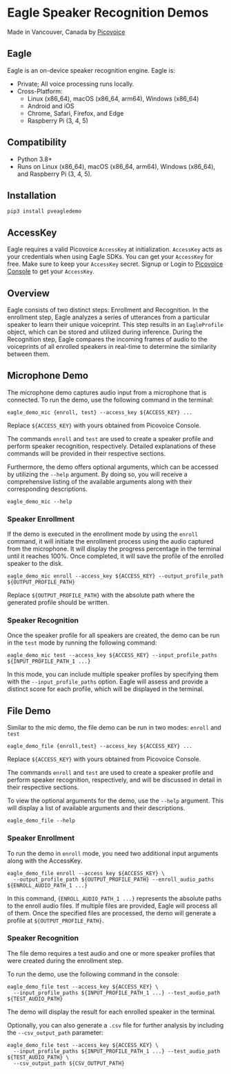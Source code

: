 # Eagle Speaker Recognition Demos

Made in Vancouver, Canada by [Picovoice](https://picovoice.ai)

## Eagle

Eagle is an on-device speaker recognition engine. Eagle is:

- Private; All voice processing runs locally.
- Cross-Platform:
    - Linux (x86_64), macOS (x86_64, arm64), Windows (x86_64)
    - Android and iOS
    - Chrome, Safari, Firefox, and Edge
    - Raspberry Pi (3, 4, 5)

## Compatibility

- Python 3.8+
- Runs on Linux (x86_64), macOS (x86_64, arm64), Windows (x86_64), and Raspberry Pi (3, 4, 5).

## Installation

```console
pip3 install pveagledemo
```

## AccessKey

Eagle requires a valid Picovoice `AccessKey` at initialization. `AccessKey` acts as your credentials when using Eagle
SDKs. You can get your `AccessKey` for free. Make sure to keep your `AccessKey` secret.
Signup or Login to [Picovoice Console](https://console.picovoice.ai/) to get your `AccessKey`.

## Overview

Eagle consists of two distinct steps: Enrollment and Recognition. In the enrollment step, Eagle analyzes a series of
utterances from a particular speaker to learn their unique voiceprint. This step results in an `EagleProfile` object,
which can be stored and utilized during inference. During the Recognition step, Eagle compares the incoming frames of
audio to the voiceprints of all enrolled speakers in real-time to determine the similarity between them.

## Microphone Demo

The microphone demo captures audio input from a microphone that is connected. To run the demo, use the following command
in the terminal:

```console
eagle_demo_mic {enroll, test} --access_key ${ACCESS_KEY} ...
```

Replace `${ACCESS_KEY}` with yours obtained from Picovoice Console.

The commands `enroll` and `test` are used to create a speaker profile and perform speaker recognition, respectively.
Detailed explanations of these commands will be provided in their respective sections.

Furthermore, the demo offers optional arguments, which can be accessed by utilizing the `--help` argument. By doing so,
you will receive a comprehensive listing of the available arguments along with their corresponding descriptions.

```console
eagle_demo_mic --help
```

### Speaker Enrollment

If the demo is executed in the enrollment mode by using the `enroll` command, it will initiate the enrollment process
using the audio captured from the microphone. It will display the progress percentage in the terminal until it reaches
100%. Once completed, it will save the profile of the enrolled speaker to the disk.

```console
eagle_demo_mic enroll --access_key ${ACCESS_KEY} --output_profile_path ${OUTPUT_PROFILE_PATH}
``````

Replace `${OUTPUT_PROFILE_PATH}` with the absolute path where the generated profile should be written.

### Speaker Recognition

Once the speaker profile for all speakers are created, the demo can be run in the `test` mode by running the following
command:

```console
eagle_demo_mic test --access_key ${ACCESS_KEY} --input_profile_paths ${INPUT_PROFILE_PATH_1 ...}
```

In this mode, you can include multiple speaker profiles by specifying them with the `--input_profile_paths` option.
Eagle will assess and provide a distinct score for each profile, which will be displayed in the terminal.

## File Demo

Similar to the mic demo, the file demo can be run in two modes: `enroll` and `test`

```console
eagle_demo_file {enroll,test} --access_key ${ACCESS_KEY} ...
```

Replace `${ACCESS_KEY}` with yours obtained from Picovoice Console.

The commands `enroll` and `test` are used to create a speaker profile and perform speaker recognition, respectively, and
will be discussed in detail in their respective sections.

To view the optional arguments for the demo, use the `--help` argument. This will display a list of available arguments
and their descriptions.

```console
eagle_demo_file --help
```

### Speaker Enrollment

To run the demo in `enroll` mode, you need two additional input arguments along with the AccessKey.

```console
eagle_demo_file enroll --access_key ${ACCESS_KEY} \
  --output_profile_path ${OUTPUT_PROFILE_PATH} --enroll_audio_paths ${ENROLL_AUDIO_PATH_1 ...} 
```

In this command, `{ENROLL_AUDIO_PATH_1 ...}` represents the absolute paths to the enroll audio files. If multiple files
are provided, Eagle will process all of them. Once the specified files are processed, the demo will generate a profile at
`${OUTPUT_PROFILE_PATH}`.

### Speaker Recognition

The file demo requires a test audio and one or more speaker profiles that were created during the enrollment step.

To run the demo, use the following command in the console:

```console
eagle_demo_file test --access_key ${ACCESS_KEY} \
  --input_profile_paths ${INPUT_PROFILE_PATH_1 ...} --test_audio_path ${TEST_AUDIO_PATH}
```

The demo will display the result for each enrolled speaker in the terminal.

Optionally, you can also generate a `.csv` file for further analysis by including the `--csv_output_path` parameter:

```console
eagle_demo_file test --access_key ${ACCESS_KEY} \
  --input_profile_paths ${INPUT_PROFILE_PATH_1 ...} --test_audio_path ${TEST_AUDIO_PATH} \
  --csv_output_path ${CSV_OUTPUT_PATH}
```
